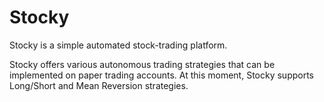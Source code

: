 # Stocky

Stocky is a simple automated stock-trading platform. 

Stocky offers various autonomous trading strategies that can be implemented on paper trading accounts. At this moment, Stocky supports Long/Short and Mean Reversion strategies.
